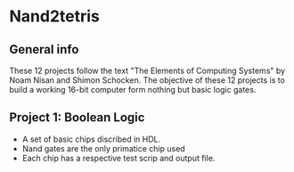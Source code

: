 # Nand2tetris

## General info
These 12 projects follow the text "The Elements of Computing Systems" by Noam Nisan and Shimon Schocken.
The objective of these 12 projects is to build a working 16-bit computer form nothing but basic logic gates.

## Project 1: Boolean Logic 
* A set of basic chips discribed in HDL. 
* Nand gates are the only primatice chip used 
* Each chip has a respective test scrip and output file.

